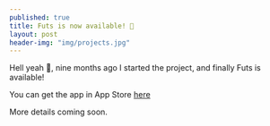 ```yaml
---
published: true
title: Futs is now available! 🚀
layout: post
header-img: "img/projects.jpg"
---
```

Hell yeah 🎉, nine months ago I started the project, and finally Futs is available!

You can get the app in App Store [here](https://itunes.apple.com/us/app/futs-organize-partidas-futebol/id1086305668?mt=8)

More details coming soon.
